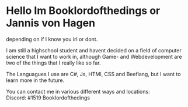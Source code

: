 # Hello Im Booklordofthedings or Jannis von Hagen   
depending on if I know you irl or dont.

I am still a highschool student and havent decided on a field of computer science that I want to work in,
although Game- and Webdevelopment are two of the things that I really like so far.

The Languagues I use are C#, Js, HTMl, CSS and Beeflang, but I want to learn more in the future.

You can contact me in various different ways and locations:  
Discord: #1519 Booklordofthedings 
